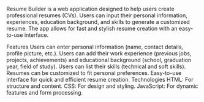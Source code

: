 Resume Builder is a web application designed to help users create professional resumes (CVs). Users can input their personal information, experiences, education background, and skills to generate a customized resume. The app allows for fast and stylish resume creation with an easy-to-use interface.

Features
Users can enter personal information (name, contact details, profile picture, etc.).
Users can add their work experience (previous jobs, projects, achievements) and educational background (school, graduation year, field of study).
Users can list their skills (technical and soft skills).
Resumes can be customized to fit personal preferences.
Easy-to-use interface for quick and efficient resume creation.
Technologies
HTML: For structure and content.
CSS: For design and styling.
JavaScript: For dynamic features and form processing.
